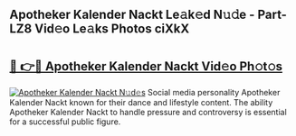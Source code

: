 ## Apotheker Kalender Nackt Le𝚊k𝚎d N𝚞𝚍e - Part-LZ8 Vid𝚎o Le𝚊ks Photos ciXkX

# <h2><a href="http://fbayuo.evod.top/?m=Apotheker+Kalender+Nackt">🔗 👉🔴 Apotheker Kalender Nackt Vid𝚎o Ph𝚘t𝚘s</a></h2>

[![Apotheker Kalender Nackt N𝚞d𝚎s](https://i.imgur.com/8V9OHl7.gif)](http://fbayuo.evod.top/?m=Apotheker+Kalender+Nackt)
Social media personality Apotheker Kalender Nackt known for their dance and lifestyle content. The ability Apotheker Kalender Nackt to handle pressure and controversy is essential for a successful public figure. 
